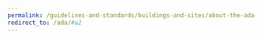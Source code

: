 ```yaml
---
permalink: /guidelines-and-standards/buildings-and-sites/about-the-ada-standards/ada-standards/chapter-2-scoping-requirements
redirect_to: /ada/#a2
---
```

